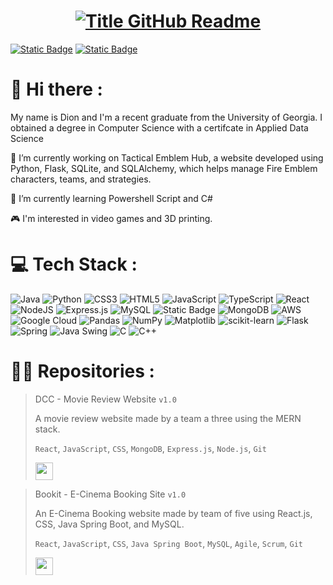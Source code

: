 <!--Name Introduction-->
<h1 style="text-align: center;">
  <a href="https://git.io/typing-svg" target="_blank">
    <img src="https://readme-typing-svg.herokuapp.com?font=Ubunto+Mono&weight=700&size=35&duration=3000&pause=500&color=42F770&multiline=true&width=650&height=140&lines=%24Whoami;Dion+Humphrey" alt="Title GitHub Readme" />
  </a>
  
</h1>

<!--Social Media Links (LinkedIn, Email, Website (later)-->
[![Static Badge](https://img.shields.io/badge/LinkedIn-0077b5?logo=linkedin)](https://www.linkedin.com/in/dion-humphrey/)
[![Static Badge](https://img.shields.io/badge/%40%20Email-602ad2)](mailto:humphreydion@yahoo.com?subject=Hello!)

<!--About Me-->
# 👋 Hi there :
<p>My name is Dion and I'm a recent graduate from the University of Georgia. I obtained a degree in Computer Science with a certifcate
in Applied Data Science</p>
<p>🔭 I’m currently working on Tactical Emblem Hub, a website developed using Python, Flask, SQLite, and SQLAlchemy, which helps manage Fire Emblem characters, teams, and strategies.</p>
<p>🌱 I’m currently learning Powershell Script and C# </p>
<p>🎮 I'm interested in video games and 3D printing.</p>

<!--Tech Stack-->
<!--Java, Python, C, C++, SQL (MySQL, SQLite), JavaScript, HTML, CSS, Matlab, Flask, Express.js, Docker, Google Cloud Platform, VS Code, AWS, MongoDB, Figma, React, Node.js, Pandas, NumPy, Matplotlib, Scikit-learn, Java SpringBoot, Java Swing, SQLAlchemy-->
# 💻 Tech Stack :
![Java](https://img.shields.io/badge/java-%23ED8B00.svg?style=for-the-badge&logo=openjdk&logoColor=white)
![Python](https://img.shields.io/badge/python-3670A0?style=for-the-badge&logo=python&logoColor=ffdd54)
![CSS3](https://img.shields.io/badge/css3-%231572B6.svg?style=for-the-badge&logo=css3&logoColor=white)
![HTML5](https://img.shields.io/badge/html5-%23E34F26.svg?style=for-the-badge&logo=html5&logoColor=white) 
![JavaScript](https://img.shields.io/badge/Javascript-ffdf2b?style=for-the-badge&logo=Javascript&logoColor=white)
![TypeScript](https://img.shields.io/badge/typescript-%23007ACC.svg?style=for-the-badge&logo=typescript&logoColor=white)
![React](https://img.shields.io/badge/react-%2320232a.svg?style=for-the-badge&logo=react&logoColor=%2361DAFB)
![NodeJS](https://img.shields.io/badge/node.js-6DA55F?style=for-the-badge&logo=node.js&logoColor=white)
![Express.js](https://img.shields.io/badge/express.js-%23404d59.svg?style=for-the-badge&logo=express&logoColor=%2361DAFB)
![MySQL](https://img.shields.io/badge/mysql-4479A1.svg?style=for-the-badge&logo=mysql&logoColor=white)
![Static Badge](https://img.shields.io/badge/SQLAlchemy-c4290e?style=for-the-badge)
![MongoDB](https://img.shields.io/badge/MongoDB-%234ea94b.svg?style=for-the-badge&logo=mongodb&logoColor=white)
![AWS](https://img.shields.io/badge/AWS-%23FF9900.svg?style=for-the-badge&logo=amazon-aws&logoColor=white)
![Google Cloud](https://img.shields.io/badge/GoogleCloud-%234285F4.svg?style=for-the-badge&logo=google-cloud&logoColor=white)
![Pandas](https://img.shields.io/badge/pandas-%23150458.svg?style=for-the-badge&logo=pandas&logoColor=white)
![NumPy](https://img.shields.io/badge/numpy-%23013243.svg?style=for-the-badge&logo=numpy&logoColor=white)
![Matplotlib](https://img.shields.io/badge/Matplotlib-%23ffffff.svg?style=for-the-badge&logo=Matplotlib&logoColor=black)
![scikit-learn](https://img.shields.io/badge/scikit--learn-%23F7931E.svg?style=for-the-badge&logo=scikit-learn&logoColor=white)
![Flask](https://img.shields.io/badge/flask-%23000.svg?style=for-the-badge&logo=flask&logoColor=white)
![Spring](https://img.shields.io/badge/spring-%236DB33F.svg?style=for-the-badge&logo=spring&logoColor=white)
![Java Swing](https://img.shields.io/badge/Java_Swing-db2f2d?style=for-the-badge)
![C](https://img.shields.io/badge/c-%2300599C.svg?style=for-the-badge&logo=c&logoColor=white)
![C++](https://img.shields.io/badge/c++-%2300599C.svg?style=for-the-badge&logo=c%2B%2B&logoColor=white)

<!--Repositories/Projects-->
# 👨‍💻 Repositories :

> DCC - Movie Review Website `v1.0`
>
> A movie review website made by a team a three using the MERN stack. 
>
> `React`, `JavaScript`, `CSS`, `MongoDB`, `Express.js`, `Node.js`, `Git`
>
> <a href="https://github.com/ccchitwood/4300MovieSite"><img src="https://img.shields.io/badge/Github-42F770?style=for-the-badge" height="28"></a>


> Bookit - E-Cinema Booking Site `v1.0`
>
> An E-Cinema Booking website made by team of five using React.js, CSS, Java Spring Boot, and MySQL.
>
> `React`, `JavaScript`, `CSS`, `Java Spring Boot`, `MySQL`, `Agile`, `Scrum`, `Git`
>
> <a href="https://github.com/MenaceHecker/bookit"><img src="https://img.shields.io/badge/Github-42F770?style=for-the-badge" height="28"></a>


<!--
**GSDion/GSDion** is a ✨ _special_ ✨ repository because its `README.md` (this file) appears on your GitHub profile.

Here are some ideas to get you started:

- 🔭 I’m currently working on ...
- 🌱 I’m currently learning ...
- 👯 I’m looking to collaborate on ...
- 🤔 I’m looking for help with ...
- 💬 Ask me about ...
- 📫 How to reach me: ...
- 😄 Pronouns: ...
- ⚡ Fun fact: ...
- 
-->

